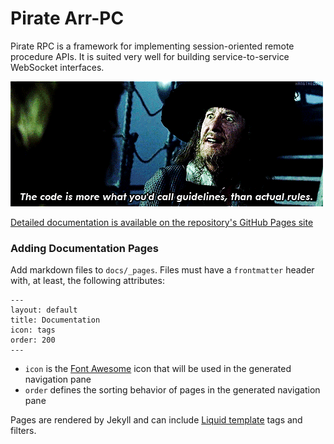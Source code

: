 Pirate Arr-PC
=============

Pirate RPC is a framework for implementing session-oriented remote procedure APIs. It is suited very well for building service-to-service WebSocket interfaces.

![They be more like guidelines](docs/images/guidelines.gif)

[Detailed documentation is available on the repository's GitHub Pages site](https://jmanero.github.io/pirate)

### Adding Documentation Pages

Add markdown files to `docs/_pages`. Files must have a `frontmatter` header with, at least, the following attributes:

```
---
layout: default
title: Documentation
icon: tags
order: 200
---
```

* `icon` is the [Font Awesome] icon that will be used in the generated navigation pane
* `order` defines the sorting behavior of pages in the generated navigation pane

Pages are rendered by Jekyll and can include [Liquid template] tags and filters.

[Font Awesome]: http://fontawesome.io/icons/
[Liquid template]: https://jekyllrb.com/docs/templates/
